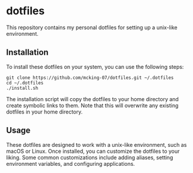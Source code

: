 # dotfiles
This repository contains my personal dotfiles for setting up a unix-like environment.

## Installation
To install these dotfiles on your system, you can use the following steps:

```
git clone https://github.com/mcking-07/dotfiles.git ~/.dotfiles
cd ~/.dotfiles
./install.sh
```

The installation script will copy the dotfiles to your home directory and create symbolic links to them. Note that this will overwrite any existing dotfiles in your home directory.

## Usage
These dotfiles are designed to work with a unix-like environment, such as macOS or Linux. Once installed, you can customize the dotfiles to your liking. Some common customizations include adding aliases, setting environment variables, and configuring applications.